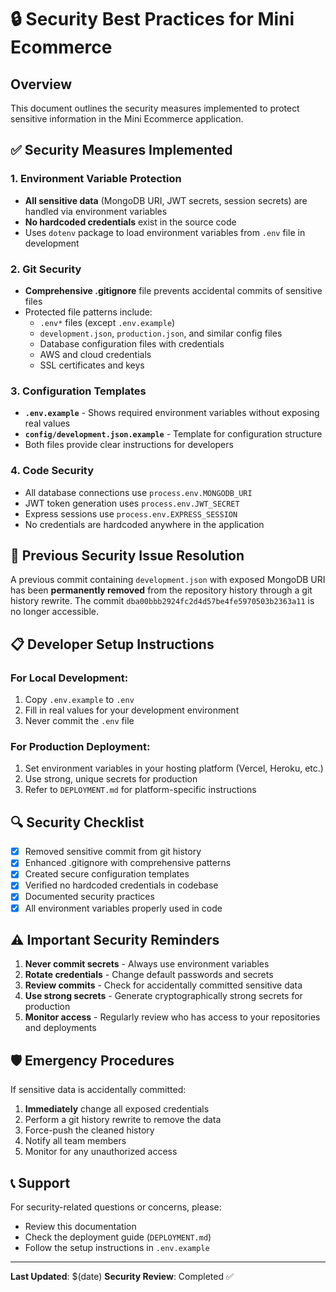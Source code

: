 # 🔒 Security Best Practices for Mini Ecommerce

## Overview
This document outlines the security measures implemented to protect sensitive information in the Mini Ecommerce application.

## ✅ Security Measures Implemented

### 1. Environment Variable Protection
- **All sensitive data** (MongoDB URI, JWT secrets, session secrets) are handled via environment variables
- **No hardcoded credentials** exist in the source code
- Uses `dotenv` package to load environment variables from `.env` file in development

### 2. Git Security
- **Comprehensive .gitignore** file prevents accidental commits of sensitive files
- Protected file patterns include:
  - `.env*` files (except `.env.example`)
  - `development.json`, `production.json`, and similar config files
  - Database configuration files with credentials
  - AWS and cloud credentials
  - SSL certificates and keys

### 3. Configuration Templates
- **`.env.example`** - Shows required environment variables without exposing real values
- **`config/development.json.example`** - Template for configuration structure
- Both files provide clear instructions for developers

### 4. Code Security
- All database connections use `process.env.MONGODB_URI`
- JWT token generation uses `process.env.JWT_SECRET`
- Express sessions use `process.env.EXPRESS_SESSION`
- No credentials are hardcoded anywhere in the application

## 🚨 Previous Security Issue Resolution

A previous commit containing `development.json` with exposed MongoDB URI has been **permanently removed** from the repository history through a git history rewrite. The commit `dba00bbb2924fc2d4d57be4fe5970503b2363a11` is no longer accessible.

## 📋 Developer Setup Instructions

### For Local Development:
1. Copy `.env.example` to `.env`
2. Fill in real values for your development environment
3. Never commit the `.env` file

### For Production Deployment:
1. Set environment variables in your hosting platform (Vercel, Heroku, etc.)
2. Use strong, unique secrets for production
3. Refer to `DEPLOYMENT.md` for platform-specific instructions

## 🔍 Security Checklist

- [x] Removed sensitive commit from git history
- [x] Enhanced .gitignore with comprehensive patterns
- [x] Created secure configuration templates
- [x] Verified no hardcoded credentials in codebase
- [x] Documented security practices
- [x] All environment variables properly used in code

## ⚠️ Important Security Reminders

1. **Never commit secrets** - Always use environment variables
2. **Rotate credentials** - Change default passwords and secrets
3. **Review commits** - Check for accidentally committed sensitive data
4. **Use strong secrets** - Generate cryptographically strong secrets for production
5. **Monitor access** - Regularly review who has access to your repositories and deployments

## 🛡️ Emergency Procedures

If sensitive data is accidentally committed:
1. **Immediately** change all exposed credentials
2. Perform a git history rewrite to remove the data
3. Force-push the cleaned history
4. Notify all team members
5. Monitor for any unauthorized access

## 📞 Support

For security-related questions or concerns, please:
- Review this documentation
- Check the deployment guide (`DEPLOYMENT.md`)
- Follow the setup instructions in `.env.example`

---
**Last Updated**: $(date)
**Security Review**: Completed ✅